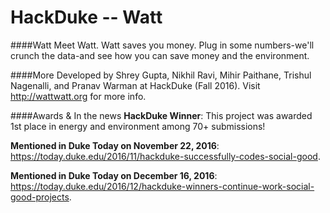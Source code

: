 HackDuke -- Watt
============
####Watt
Meet Watt. Watt saves you money. Plug in some numbers-we'll crunch the data-and see how you can save money and the environment.

####More
Developed by Shrey Gupta, Nikhil Ravi, Mihir Paithane, Trishul Nagenalli, and Pranav Warman at HackDuke (Fall 2016). Visit http://wattwatt.org for more info.

####Awards & In the news
**HackDuke Winner**: This project was awarded 1st place in energy and environment among 70+ submissions!

**Mentioned in Duke Today on November 22, 2016**: https://today.duke.edu/2016/11/hackduke-successfully-codes-social-good.

**Mentioned in Duke Today on December 16, 2016**: https://today.duke.edu/2016/12/hackduke-winners-continue-work-social-good-projects.
